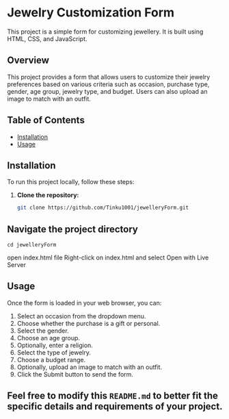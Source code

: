 # Jewelry Customization Form

This project is a simple form for customizing jewellery. It is built using HTML, CSS, and JavaScript.

## Overview

This project provides a form that allows users to customize their jewelry preferences based on various criteria such as occasion, purchase type, gender, age group, jewelry type, and budget. Users can also upload an image to match with an outfit.

## Table of Contents

- [Installation](#installation)
- [Usage](#usage)

## Installation

To run this project locally, follow these steps:

1. **Clone the repository:**

   ```sh
   git clone https://github.com/Tinku1001/jewelleryForm.git

## Navigate the project directory
    cd jewelleryForm
 open index.html file 
 Right-click on index.html and select Open with Live Server

## Usage
 Once the form is loaded in your web browser, you can:

   1. Select an occasion from the dropdown menu.
   2. Choose whether the purchase is a gift or personal.
   3. Select the gender.
   4. Choose an age group.
   5. Optionally, enter a religion.
   6. Select the type of jewelry.
   7. Choose a budget range.
   8. Optionally, upload an image to match with an outfit.
   9. Click the Submit button to send the form.

## Feel free to modify this `README.md` to better fit the specific details and requirements of your project.




